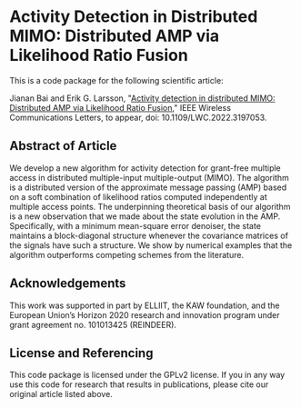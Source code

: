 Activity Detection in Distributed MIMO: Distributed AMP via Likelihood Ratio Fusion
==================

This is a code package for the following scientific article:

Jianan Bai and Erik G. Larsson, "[Activity detection in distributed MIMO: Distributed AMP via Likelihood Ratio Fusion](https://arxiv.org/pdf/2208.03070.pdf)," IEEE Wireless Communications Letters, to appear, doi: 10.1109/LWC.2022.3197053.

## Abstract of Article

We develop a new algorithm for activity detection for grant-free multiple access in distributed multiple-input multiple-output (MIMO). The algorithm is a distributed version of the approximate message passing (AMP) based on a soft combination of likelihood ratios computed independently at multiple access points. The underpinning theoretical basis of our algorithm is a new observation that we made about the state evolution in the AMP. Specifically, with a minimum mean-square error denoiser, the state maintains a block-diagonal structure whenever the covariance matrices of the signals have such a structure. We show by numerical examples that the algorithm outperforms competing schemes from the literature.

## Acknowledgements

This work was supported in part by ELLIIT, the KAW foundation, and the European Union’s Horizon 2020 research and innovation program under grant agreement no. 101013425 (REINDEER).


## License and Referencing

This code package is licensed under the GPLv2 license. If you in any way use this code for research that results in publications, please cite our original article listed above.